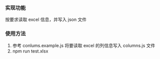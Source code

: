 ### 实现功能

按要求读取 excel 信息，并写入 json 文件

### 使用方法

1. 参考 conlums.example.js 将要读取 excel 的列信息写入 columns.js 文件
2. npm run test.xlsx
